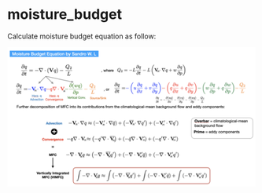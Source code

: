# moisture_budget

Calculate moisture budget equation as follow:

<p align="center">
  <img src="https://github.com/sandrolubis/moisture_budget/blob/main/input/moisture_budget.png" width="800">
</p>
